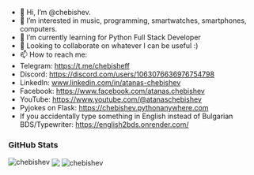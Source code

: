 - 👋 Hi, I’m @chebishev.
- 👀 I’m interested in music, programming, smartwatches, smartphones, computers.
- 🌱 I’m currently learning for Python Full Stack Developer
- 💞️ Looking to collaborate on whatever I can be useful :)
- 📫 How to reach me: 
- Telegram: https://t.me/chebisheff
- Discord: https://discord.com/users/1063076636976754798
- LinkedIn: www.linkedin.com/in/atanas-chebishev
- Facebook: https://www.facebook.com/atanas.chebishev
- YouTube: https://www.youtube.com/@atanaschebishev
- Pyjokes on Flask: https://chebishev.pythonanywhere.com
- If you accidentally type something in English instead of Bulgarian BDS/Typewriter: https://english2bds.onrender.com/

### GitHub Stats
<img src="https://komarev.com/ghpvc/?username=chebishev&label=Profile%20views&color=0e75b6&style=flat" alt="chebishev" />

<img align="center" src="https://github-readme-stats.vercel.app/api/top-langs/?username=chebishev&layout=compact&hide_border=true" />

<img align="center" src="https://github-readme-streak-stats.herokuapp.com/?user=chebishev" alt="chebishev" />
<!---
chebishev/chebishev is a ✨ special ✨ repository because its `README.md` (this file) appears on your GitHub profile.
You can click the Preview link to take a look at your changes.
--->
